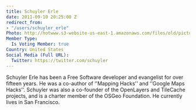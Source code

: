 ```yaml
---
title: Schuyler Erle
date: 2011-09-10 20:25:00 Z
redirect_from:
- "/users/schuyler_erle"
Photo: http://hotwww.s3-website-us-east-1.amazonaws.com/files/old/pictures/picture-8-1411583908.jpg
Member Type:
  Is Voting Member: true
Country: United States
Social Media (Full URL):
  Twitter: https://twitter.com/schuyler
---
```


Schuyler Erle has been a Free Software developer and evangelist for over fifteen years. He was a co-author of ‘'Mapping Hacks'’ and ‘'Google Maps Hacks’'. Schuyler was also a co-founder of the OpenLayers and TileCache projects, and is a charter member of the OSGeo Foundation. He currently lives in San Francisco.
